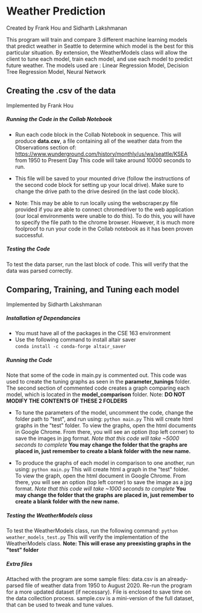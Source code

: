# Weather Prediction
Created by Frank Hou and Sidharth Lakshmanan

This program will train and compare 3 different machine learning models that predict weather in Seattle
to determine which model is the best for this particular situation. By extension, the WeatherModels class will allow the client to tune each model, train each model, and use each model to predict future weather.
The models used are : Linear Regression Model, Decision Tree Regression Model, Neural Network
## Creating the .csv of the data
Implemented by Frank Hou
##### Running the Code in the Collab Notebook

* Run each code block in the Collab Notebook in sequence. This will produce **data.csv**, a file containing all of the weather data from the Observations section of:
    https://www.wunderground.com/history/monthly/us/wa/seattle/KSEA from 1950 to Present Day
This code will take around 10000 seconds to run.

* This file will be saved to your mounted drive (follow the instructions of the second code block for setting up your local drive). Make sure to change the drive path to the drive desired (in the last code block).

* Note: This may be able to run locally using the webscraper.py file provided if you are able to connect chromedriver to the web application (our local environments were unable to do this). To do this, you will have to specify the file path to the chrome browser. However, it is much more foolproof to run your code in the Collab notebook as it has been proven successful.

##### Testing the Code
To test the data parser, run the last block of code.
This will verify that the data was parsed correctly.

## Comparing, Training, and Tuning each model
Implemented by Sidharth Lakshmanan
##### Installation of Dependancies

* You must have all of the packages in the CSE 163 environment
* Use the following command to install altair saver  
        ```
        conda install -c conda-forge altair_saver
        ```
##### Running the Code
Note that some of the code in main.py is commented out. This code was used to create
the tuning graphs as seen in the **parameter_tunings** folder.
The second section of commented code creates a graph comparing each model, which is located in the
**model_comparison** folder.
Note:
**DO NOT MODIFY THE CONTENTS OF THESE 2 FOLDERS**

* To tune the parameters of the model, uncomment the code, change the folder path to "test", and run using:
        ```
        python main.py
        ```
        This will create html graphs in the "test" folder. To view the graphs,
        open the html documents in Google Chrome. From there, you will see an option
        (top left corner) to save the images in jpg format.
        *Note that this code will take ~5000 seconds to complete*
        **You may change the folder that the graphs are placed in, just remember to create a blank folder with the new name.**

* To produce the graphs of each model in comparison to one another, run using:
        ```
        python main.py
        ```
        This will create html a graph in the "test" folder. To view the graph,
        open the html document in Google Chrome. From there, you will see an option
        (top left corner) to save the image as a jpg format.
        *Note that this code will take ~1000 seconds to complete*
        **You may change the folder that the graphs are placed in, just remember to create a blank folder with the new name.**

##### Testing the WeatherModels class
To test the WeatherModels class, run the following command:
    ```
    python weather_models_test.py
    ```
This will verify the implementation of the WeatherModels class.
**Note: This will erase any preexisting graphs in the "test" folder**

##### Extra files
Attached with the program are some sample files:
data.csv is an already-parsed file of weather data from 1950 to August 2020. Re-run the program for a more updated dataset (if necessary). File is enclosed to save time on the data collection process.
sample.csv is a mini-version of the full dataset, that can be used to tweak and tune values. 
